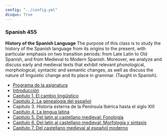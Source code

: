 ```yaml
---
config: "../config.yml"
disqus: True
---
```


### Spanish 455

<strong>History of the Spanish Language</strong>
The purpose of this class is to study the history of the Spanish language from its origins to the present, with particular emphasis on two transition periods: from Late Latin to Old Spanish, and from Medieval to Modern Spanish.  Moreover, we analyze and discuss early and medieval texts that exhibit relevant phonological, morphological, syntactic and semantic changes, as well as discuss the nature of linguistic change and its place in grammar. (Taught in Spanish).



- [Programa de la asignatura][Programa de la asignatura]  
- [Introducción][Introducción]  
- [Capítulo 1. El cambio lingüístico][Capítulo 1. El cambio lingüístico]  
- [Capítulo 2. La genealogía del español][Capítulo 2. La genealogía del español]  
- Capítulo 3. Historia externa de la Península Ibérica hasta el siglo XIII  
- [Capítulo 4. La lengua latina][Capítulo 4. La lengua latina]  
- [Capítulo 5. Del latín al castellano medieval: Fonología][Capítulo 5. Del latín al castellano medieval: Fonología]  
- [Capítulo 6. Del latín al castellano medieval: Morfología y sintaxis][Capítulo 6. Del latín al castellano medieval: Morfología y sintaxis]  
- [Capítulo 7. Del castellano medieval al español moderno][Capítulo 7. Del castellano medieval al español moderno]  



[Programa de la asignatura]: programa455.html
[Introducción]: intro_cambio/intro_cambio_span455.html
[Capítulo 1. El cambio lingüístico]: intro_cambio/cambio_ling_span455.html
[Capítulo 2. La genealogía del español]: genealogia/genealogia.html
[Capítulo 4. La lengua latina]: latin/latin.html
[Capítulo 5. Del latín al castellano medieval: Fonología]: latin_cast_med_fon/latin_castellano_medieval_fon.html
[Capítulo 6. Del latín al castellano medieval: Morfología y sintaxis]: latin_cast_med_morfosintaxis/latin_castellano_medieval_morfosintaxis.html
[Capítulo 7. Del castellano medieval al español moderno]: cast_med_esp_mod/castellano_medieval_al_espanol_moderno.html
